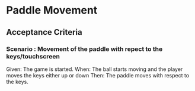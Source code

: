# Paddle Movement

## Acceptance Criteria

### Scenario : Movement of the paddle with repect to the keys/touchscreen

Given: The game is started.
When: The ball starts moving and the player moves the keys either up or down
Then: The paddle moves with respect to the keys.
